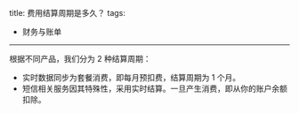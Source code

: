 title: 费用结算周期是多久？
tags:
- 财务与账单
---
根据不同产品，我们分为 2 种结算周期：

- 实时数据同步为套餐消费，即每月预扣费，结算周期为 1 个月。
- 短信相关服务因其特殊性，采用实时结算。一旦产生消费，即从你的账户余额扣除。

